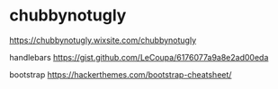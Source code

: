 
# chubbynotugly
https://chubbynotugly.wixsite.com/chubbynotugly

handlebars
https://gist.github.com/LeCoupa/6176077a9a8e2ad00eda


bootstrap
https://hackerthemes.com/bootstrap-cheatsheet/
